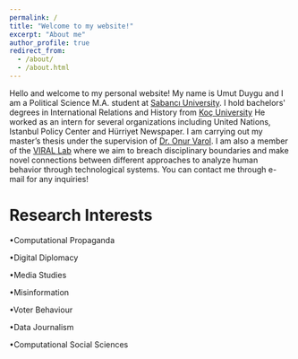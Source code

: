 ```yaml
---
permalink: /
title: "Welcome to my website!"
excerpt: "About me"
author_profile: true
redirect_from: 
  - /about/
  - /about.html
---
```


Hello and welcome to my personal website! My name is Umut Duygu and I am a Political Science M.A. student at [Sabancı University](https://www.sabanciuniv.edu/en). I hold bachelors' degrees in International Relations and History from [Koç University](https://www.ku.edu.tr/en/) He worked as an intern for several organizations including United Nations, Istanbul Policy Center and Hürriyet Newspaper. I am carrying out my master’s thesis under the supervision of [Dr. Onur Varol](http://www.onurvarol.com/). I am also a member of the [VIRAL Lab](http://varollab.com/people.html) where we aim to breach disciplinary boundaries and make novel
connections between different approaches to analyze human behavior through technological systems. You can contact me through e-mail for any inquiries! 


Research Interests
======
•Computational Propaganda 

•Digital Diplomacy

•Media Studies

•Misinformation

•Voter Behaviour

•Data Journalism

•Computational Social Sciences


